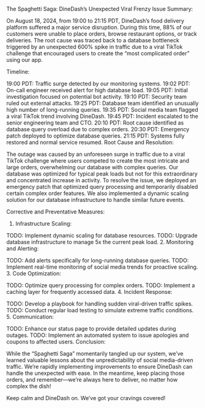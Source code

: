 The Spaghetti Saga: DineDash’s Unexpected Viral Frenzy
Issue Summary:

On August 18, 2024, from 19:00 to 21:15 PDT, DineDash’s food delivery platform suffered a major service disruption. During this time, 88% of our customers were unable to place orders, browse restaurant options, or track deliveries. The root cause was traced back to a database bottleneck triggered by an unexpected 600% spike in traffic due to a viral TikTok challenge that encouraged users to create the “most complicated order” using our app.

Timeline:

19:00 PDT: Traffic surge detected by our monitoring systems.
19:02 PDT: On-call engineer received alert for high database load.
19:05 PDT: Initial investigation focused on potential bot activity.
19:10 PDT: Security team ruled out external attacks.
19:25 PDT: Database team identified an unusually high number of long-running queries.
19:35 PDT: Social media team flagged a viral TikTok trend involving DineDash.
19:45 PDT: Incident escalated to the senior engineering team and CTO.
20:10 PDT: Root cause identified as database query overload due to complex orders.
20:30 PDT: Emergency patch deployed to optimize database queries.
21:15 PDT: Systems fully restored and normal service resumed.
Root Cause and Resolution:

The outage was caused by an unforeseen surge in traffic due to a viral TikTok challenge where users competed to create the most intricate and large orders, overwhelming our database with complex queries. Our database was optimized for typical peak loads but not for this extraordinary and concentrated increase in activity.
To resolve the issue, we deployed an emergency patch that optimized query processing and temporarily disabled certain complex order features. We also implemented a dynamic scaling solution for our database infrastructure to handle similar future events.

Corrective and Preventative Measures:

1. Infrastructure Scaling:

TODO: Implement dynamic scaling for database resources.
TODO: Upgrade database infrastructure to manage 5x the current peak load.
2. Monitoring and Alerting:

TODO: Add alerts specifically for long-running database queries.
TODO: Implement real-time monitoring of social media trends for proactive scaling.
3. Code Optimization:

TODO: Optimize query processing for complex orders.
TODO: Implement a caching layer for frequently accessed data.
4. Incident Response:

TODO: Develop a playbook for handling sudden viral-driven traffic spikes.
TODO: Conduct regular load testing to simulate extreme traffic conditions.
5. Communication:

TODO: Enhance our status page to provide detailed updates during outages.
TODO: Implement an automated system to issue apologies and coupons to affected users.
Conclusion:

While the “Spaghetti Saga” momentarily tangled up our system, we’ve learned valuable lessons about the unpredictability of social media-driven traffic. We’re rapidly implementing improvements to ensure DineDash can handle the unexpected with ease. In the meantime, keep placing those orders, and remember—we’re always here to deliver, no matter how complex the dish!

Keep calm and DineDash on. We’ve got your cravings covered!
